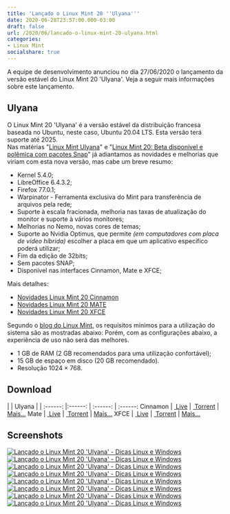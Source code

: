 ```yaml
---
title: 'Lançado o Linux Mint 20 ''Ulyana'''
date: 2020-06-28T23:57:00.000-03:00
draft: false
url: /2020/06/lancado-o-linux-mint-20-ulyana.html
categories: 
- Linux Mint
socialshare: true
---
```


A equipe de desenvolvimento anunciou no dia 27/06/2020 o lançamento da versão estável do Linux Mint 20 'Ulyana'. Veja a seguir mais informações sobre este lançamento.

<!--more-->

## Ulyana

  
O Linux Mint 20 'Ulyana' é a versão estável da distribuição francesa baseada no Ubuntu, neste caso, Ubuntu 20.04 LTS. Esta versão terá suporte até 2025.  
Nas matérias "[Linux Mint Ulyana](https://info.wsouza.com.br/2020/04/linux-mint-20-ulyana.html)" e "[Linux Mint 20: Beta disponível e polêmica com pacotes Snap](https://info.wsouza.com.br/2020/06/linux-mint-20-beta-disponivel-e.html)" já adiantamos as novidades e melhorias que viriam com esta nova versão, mas cabe um breve resumo:  

*   Kernel 5.4.0;
*   LibreOffice 6.4.3.2;
*   Firefox 77.0.1;
*   Warpinator - Ferramenta exclusiva do Mint para transferẽncia de arquivos pela rede;
*   Suporte à escala fracionada, melhoria nas taxas de atualização do monitor e suporte à vários monitores;
*   Melhorias no Nemo, novas cores de temas;
*   Suporte ao Nvidia Optimus, que permite _(em computadores com placa de vídeo híbrida)_ escolher a placa em que um aplicativo específico poderá utilizar;
*   Fim da edição de 32bits;
*   Sem pacotes SNAP;
*   Disponível nas interfaces Cinnamon, Mate e XFCE;

Mais detalhes:  

*   [Novidades Linux Mint 20 Cinnamon](https://www.linuxmint.com/rel_ulyana_cinnamon_whatsnew.php)
*   [Novidades Linux Mint 20 MATE](https://www.linuxmint.com/rel_ulyana_mate_whatsnew.php)
*   [Novidades Linux Mint 20 XFCE](https://www.linuxmint.com/rel_ulyana_xfce_whatsnew.php)

Segundo o [blog do Linux Mint](https://blog.linuxmint.com/?p=3928), os requisitos mínimos para a utilização do sistema são as mostradas abaixo: Porém, com as configurações abaixo, a experiência de uso não será das melhores.  

*   1 GB de RAM (2 GB recomendados para uma utilização confortável);
*   15 GB de espaço em disco (20 GB recomendado).
*   Resolução 1024 × 768.

  

## Download

  
| | Ulyana | |
:------: |:------: | :------: | :------:
Cinnamon | [ Live](http://mirrors.evowise.com/linuxmint/stable/20/linuxmint-20-cinnamon-64bit.iso) | [ Torrent](https://torrents.linuxmint.com/torrents/linuxmint-20-cinnamon-64bit.iso.torrent) | [Mais...](https://www.linuxmint.com/rel_ulyana_cinnamon.php)
Mate | [ Live](http://mirrors.evowise.com/linuxmint/stable/20/linuxmint-20-mate-64bit.iso) | [ Torrent](https://torrents.linuxmint.com/torrents/linuxmint-20-mate-64bit.iso.torrent) | [Mais...](https://www.linuxmint.com/rel_ulyana_mate.php)
XFCE | [ Live](http://mirrors.evowise.com/linuxmint/stable/20/linuxmint-20-xfce-64bit.iso) | [ Torrent](https://torrents.linuxmint.com/torrents/linuxmint-20-xfce-64bit.iso.torrent) | [Mais...](https://www.linuxmint.com/rel_ulyana_xfce.php)

## Screenshots

  
[![Lançado o Linux Mint 20 'Ulyana' - Dicas Linux e Windows](https://2.bp.blogspot.com/-AC5pl89KsCs/XvlcutinEAI/AAAAAAAAPOk/nHCSJbdk7UgJtpKTIc0qm4UyjYvBzhJ0gCNcBGAsYHQ/s640/Ulyana1.png "Lançado o Linux Mint 20 'Ulyana' - Dicas Linux e Windows")](https://2.bp.blogspot.com/-AC5pl89KsCs/XvlcutinEAI/AAAAAAAAPOk/nHCSJbdk7UgJtpKTIc0qm4UyjYvBzhJ0gCNcBGAsYHQ/s1600/Ulyana1.png)  
[![Lançado o Linux Mint 20 'Ulyana' - Dicas Linux e Windows](https://4.bp.blogspot.com/--1YlHC4v_CA/Xvlcukt7VJI/AAAAAAAAPOs/ScyobqetJvkKiI0vnxfcyFzKu-TYg4K7QCNcBGAsYHQ/s640/Ulyana2.png "Lançado o Linux Mint 20 'Ulyana' - Dicas Linux e Windows")](https://4.bp.blogspot.com/--1YlHC4v_CA/Xvlcukt7VJI/AAAAAAAAPOs/ScyobqetJvkKiI0vnxfcyFzKu-TYg4K7QCNcBGAsYHQ/s1600/Ulyana2.png)  
[![Lançado o Linux Mint 20 'Ulyana' - Dicas Linux e Windows](https://3.bp.blogspot.com/--nIowwCIiYw/XvlcuuUw-iI/AAAAAAAAPOo/Ww3BcskxSPwCsNxEo8o-ARK2aMw2BZjLwCNcBGAsYHQ/s640/Ulyana3.png "Lançado o Linux Mint 20 'Ulyana' - Dicas Linux e Windows")](https://3.bp.blogspot.com/--nIowwCIiYw/XvlcuuUw-iI/AAAAAAAAPOo/Ww3BcskxSPwCsNxEo8o-ARK2aMw2BZjLwCNcBGAsYHQ/s1600/Ulyana3.png)  
[![Lançado o Linux Mint 20 'Ulyana' - Dicas Linux e Windows](https://2.bp.blogspot.com/-d4NNSfohe5E/Xvlcv34cxaI/AAAAAAAAPO0/-tlHe71tLvsJwe0FvgsBcnAhTwe4NRpbQCNcBGAsYHQ/s640/Ulyana5.png "Lançado o Linux Mint 20 'Ulyana' - Dicas Linux e Windows")](https://2.bp.blogspot.com/-d4NNSfohe5E/Xvlcv34cxaI/AAAAAAAAPO0/-tlHe71tLvsJwe0FvgsBcnAhTwe4NRpbQCNcBGAsYHQ/s1600/Ulyana5.png)  
[![Lançado o Linux Mint 20 'Ulyana' - Dicas Linux e Windows](https://1.bp.blogspot.com/--0mZAYohfOE/Xvlcv7kRMNI/AAAAAAAAPO4/06CXFwSa8usbRC6Pm6i5H4lfDPXGVautwCNcBGAsYHQ/s640/Ulyana6.png "Lançado o Linux Mint 20 'Ulyana' - Dicas Linux e Windows")](https://1.bp.blogspot.com/--0mZAYohfOE/Xvlcv7kRMNI/AAAAAAAAPO4/06CXFwSa8usbRC6Pm6i5H4lfDPXGVautwCNcBGAsYHQ/s1600/Ulyana6.png)  
[![Lançado o Linux Mint 20 'Ulyana' - Dicas Linux e Windows](https://3.bp.blogspot.com/-RbzxYi8RmXk/XvlcwSgPFGI/AAAAAAAAPO8/rg5na6yDvS0O-dNFbtmVDwLbpF9ae5sbACNcBGAsYHQ/s640/Ulyana7.png "Lançado o Linux Mint 20 'Ulyana' - Dicas Linux e Windows")](https://3.bp.blogspot.com/-RbzxYi8RmXk/XvlcwSgPFGI/AAAAAAAAPO8/rg5na6yDvS0O-dNFbtmVDwLbpF9ae5sbACNcBGAsYHQ/s1600/Ulyana7.png)  
[![Lançado o Linux Mint 20 'Ulyana' - Dicas Linux e Windows](https://1.bp.blogspot.com/-G0DTPdaT9ts/XvlcwvcdF2I/AAAAAAAAPPA/B0z1ER0-vnoIWxB7J7Lt7KrjboD_-lQ9QCNcBGAsYHQ/s640/Ulyana8.png "Lançado o Linux Mint 20 'Ulyana' - Dicas Linux e Windows")](https://1.bp.blogspot.com/-G0DTPdaT9ts/XvlcwvcdF2I/AAAAAAAAPPA/B0z1ER0-vnoIWxB7J7Lt7KrjboD_-lQ9QCNcBGAsYHQ/s1600/Ulyana8.png)  
[![Lançado o Linux Mint 20 'Ulyana' - Dicas Linux e Windows](https://2.bp.blogspot.com/-UsLM-XHRaVo/XvlcwzLy1dI/AAAAAAAAPPE/-uV4ZVge9vU2s4yCpaXYtmOCu5Th_Bb_wCNcBGAsYHQ/s640/Ulyana9.png "Lançado o Linux Mint 20 'Ulyana' - Dicas Linux e Windows")](https://2.bp.blogspot.com/-UsLM-XHRaVo/XvlcwzLy1dI/AAAAAAAAPPE/-uV4ZVge9vU2s4yCpaXYtmOCu5Th_Bb_wCNcBGAsYHQ/s1600/Ulyana9.png)
